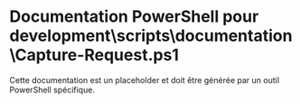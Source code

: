 # Documentation PowerShell pour development\scripts\documentation\Capture-Request.ps1

Cette documentation est un placeholder et doit être générée par un outil PowerShell spécifique.

